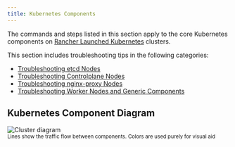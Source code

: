 ```yaml
---
title: Kubernetes Components
---
```


<head>
  <link rel="canonical" href="https://ranchermanager.docs.rancher.com/troubleshooting/kubernetes-components"/>
</head>

The commands and steps listed in this section apply to the core Kubernetes components on [Rancher Launched Kubernetes](../../how-to-guides/new-user-guides/launch-kubernetes-with-rancher/launch-kubernetes-with-rancher.md) clusters.

This section includes troubleshooting tips in the following categories:

- [Troubleshooting etcd Nodes](troubleshooting-etcd-nodes.md)
- [Troubleshooting Controlplane Nodes](troubleshooting-controlplane-nodes.md)
- [Troubleshooting nginx-proxy Nodes](troubleshooting-nginx-proxy.md)
- [Troubleshooting Worker Nodes and Generic Components](troubleshooting-worker-nodes-and-generic-components.md)

## Kubernetes Component Diagram

![Cluster diagram](/img/clusterdiagram.svg)<br/>
<sup>Lines show the traffic flow between components. Colors are used purely for visual aid</sup>